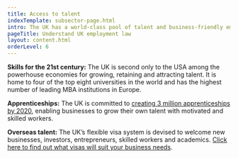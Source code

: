 ```yaml
---
title: Access to talent
indexTemplate: subsector-page.html
intro: The UK has a world-class pool of talent and business-friendly employment laws. You can also bring employees from abroad through a flexible visa system.
pageTitle: Understand UK employment law
layout: content.html
orderLevel: 6
---
```


**Skills for the 21st century:** The UK is second only to the USA among the powerhouse economies for growing, retaining and attracting talent. It is home to four of the top eight universities in the world and has the highest number of leading MBA institutions in Europe. 

**Apprenticeships:** The UK is committed to [creating 3 million apprenticeships by 2020](https://www.gov.uk/government/uploads/system/uploads/attachment_data/file/482754/BIS-15-604-english-apprenticeships-our-2020-vision.pdf), enabling businesses to grow their own talent with motivated and skilled workers.

**Overseas talent:** The UK’s flexible visa system is devised to welcome new businesses, investors, entrepreneurs, skilled workers and academics. [Click here to find out what visas will suit your business needs](/us/help-and-advise/apply-for-a-visa/).